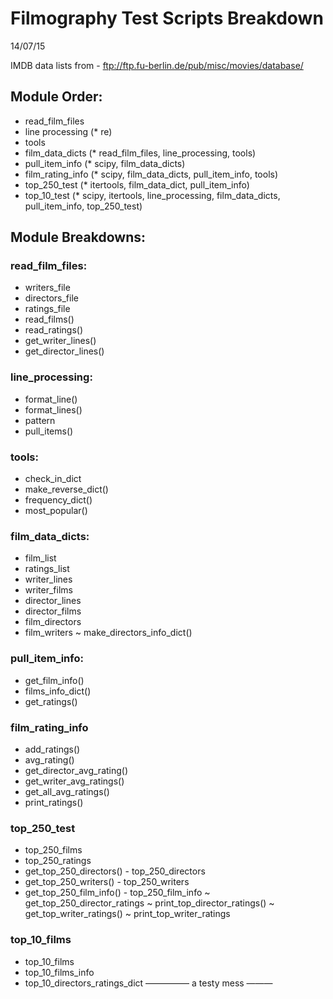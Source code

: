 # Filmography Test Scripts Breakdown
14/07/15

IMDB data lists from - ftp://ftp.fu-berlin.de/pub/misc/movies/database/

## Module Order:
- read_film_files
- line processing (* re)
- tools
- film_data_dicts (* read_film_files, line_processing, tools)
- pull_item_info (* scipy, film_data_dicts)
- film_rating_info (* scipy, film_data_dicts, pull_item_info, tools)
- top_250_test (* itertools, film_data_dict, pull_item_info)
- top_10_test (* scipy, itertools, line_processing, film_data_dicts, pull_item_info, top_250_test)

## Module Breakdowns:

### read_film_files:
- writers_file
- directors_file
- ratings_file
- read_films()
- read_ratings()
- get_writer_lines()
- get_director_lines()

### line_processing:
- format_line()
- format_lines()
- pattern
- pull_items()

### tools:
- check_in_dict
- make_reverse_dict()
- frequency_dict()
- most_popular()

### film_data_dicts:
- film_list
- ratings_list
- writer_lines
- writer_films
- director_lines
- director_films
- film_directors
- film_writers
~ make_directors_info_dict()

### pull_item_info:
- get_film_info()
- films_info_dict()
- get_ratings()

### film_rating_info
- add_ratings()
- avg_rating()
- get_director_avg_rating()
- get_writer_avg_ratings()
- get_all_avg_ratings()
- print_ratings()

### top_250_test
- top_250_films
- top_250_ratings
- get_top_250_directors() - top_250_directors
- get_top_250_writers() - top_250_writers
- get_top_250_film_info() - top_250_film_info
~ get_top_250_director_ratings
~ print_top_director_ratings()
~ get_top_writer_ratings()
~ print_top_writer_ratings

### top_10_films
- top_10_films
- top_10_films_info
- top_10_directors_ratings_dict
————— a testy mess ———



